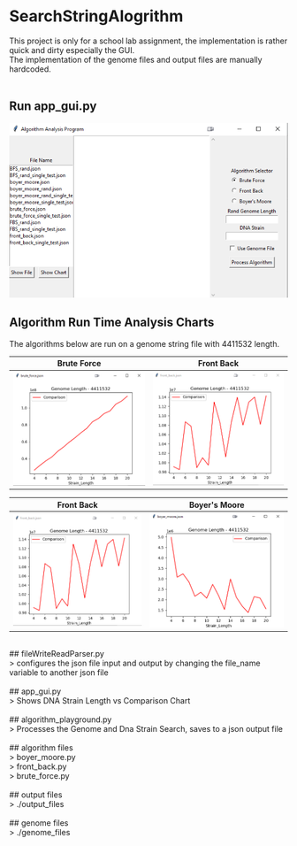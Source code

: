 # SearchStringAlogrithm <br />
This project is only for a school lab assignment, the implementation is rather quick and dirty especially the GUI.
<br />
The implementation of the genome files and output files are manually hardcoded.<br />
<br />
## Run app_gui.py<br>
![main_gui](./images/gui_img.png)

## Algorithm Run Time Analysis Charts
The algorithms below are run on a genome string file with 4411532 length.

Brute Force             |  Front Back
:-------------------------:|:-------------------------:
![brute_force_chart](./images/brute_force_chart.png) | ![front_back_chart](./images/front_back_chart.png)

Front Back             |  Boyer's Moore
:-------------------------:|:-------------------------:
![front_back_chart](./images/front_back_chart.png) | ![boyer_moore_chart](./images/boyer_moore_chart.png)

<br>
## fileWriteReadParser.py
 <br>
> configures the json file input and output by changing the file_name variable to another json file
<br>
<br>
## app_gui.py
<br>
> Shows DNA Strain Length vs Comparison Chart
<br>
<br>
## algorithm_playground.py<br />
> Processes the Genome and Dna Strain Search, saves to a json output file
<br>
<br>
## algorithm files
<br>
> boyer_moore.py
<br>
> front_back.py
<br>
> brute_force.py
<br>
<br>
## output files
<br>
> ./output_files
<br>
<br>
## genome files
<br>
> ./genome_files
<br>
